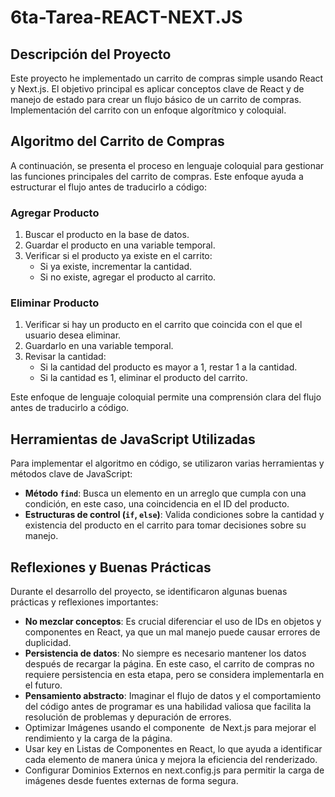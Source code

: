 # 6ta-Tarea-REACT-NEXT.JS

## Descripción del Proyecto
Este proyecto he implementado un carrito de compras simple usando React y Next.js. El objetivo principal es aplicar conceptos clave de React y de manejo de estado para crear un flujo básico de un carrito de compras. Implementación del carrito con un enfoque algorítmico y coloquial.

## Algoritmo del Carrito de Compras

A continuación, se presenta el proceso en lenguaje coloquial para gestionar las funciones principales del carrito de compras. Este enfoque ayuda a estructurar el flujo antes de traducirlo a código:

### Agregar Producto
1. Buscar el producto en la base de datos.
2. Guardar el producto en una variable temporal.
3. Verificar si el producto ya existe en el carrito:
   - Si ya existe, incrementar la cantidad.
   - Si no existe, agregar el producto al carrito.

### Eliminar Producto
1. Verificar si hay un producto en el carrito que coincida con el que el usuario desea eliminar.
2. Guardarlo en una variable temporal.
3. Revisar la cantidad:
   - Si la cantidad del producto es mayor a 1, restar 1 a la cantidad.
   - Si la cantidad es 1, eliminar el producto del carrito.

Este enfoque de lenguaje coloquial permite una comprensión clara del flujo antes de traducirlo a código.

## Herramientas de JavaScript Utilizadas
Para implementar el algoritmo en código, se utilizaron varias herramientas y métodos clave de JavaScript:

- **Método `find`**: Busca un elemento en un arreglo que cumpla con una condición, en este caso, una coincidencia en el ID del producto.
- **Estructuras de control (`if`, `else`)**: Valida condiciones sobre la cantidad y existencia del producto en el carrito para tomar decisiones sobre su manejo.

## Reflexiones y Buenas Prácticas
Durante el desarrollo del proyecto, se identificaron algunas buenas prácticas y reflexiones importantes:

- **No mezclar conceptos**: Es crucial diferenciar el uso de IDs en objetos y componentes en React, ya que un mal manejo puede causar errores de duplicidad.
- **Persistencia de datos**: No siempre es necesario mantener los datos después de recargar la página. En este caso, el carrito de compras no requiere persistencia en esta etapa, pero se considera implementarla en el futuro.
- **Pensamiento abstracto**: Imaginar el flujo de datos y el comportamiento del código antes de programar es una habilidad valiosa que facilita la resolución de problemas y depuración de errores.
- Optimizar Imágenes usando el componente <Image /> de Next.js para mejorar el rendimiento y la carga de la página.
- Usar key en Listas de Componentes en React, lo que ayuda a identificar cada elemento de manera única y mejora la eficiencia del renderizado.
- Configurar Dominios Externos en next.config.js para permitir la carga de imágenes desde fuentes externas de forma segura.
